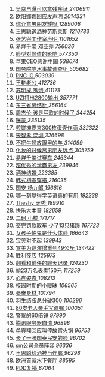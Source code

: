 1. [ 吴京自曝可以拿残疾证 ](https://s.weibo.com/weibo?q=%23%E5%90%B4%E4%BA%AC%E8%87%AA%E6%9B%9D%E5%8F%AF%E4%BB%A5%E6%8B%BF%E6%AE%8B%E7%96%BE%E8%AF%81%23&Refer=top) *2406911*
1. [ 欧阳娜娜回应发声明 ](https://s.weibo.com/weibo?q=%23%E6%AC%A7%E9%98%B3%E5%A8%9C%E5%A8%9C%E5%9B%9E%E5%BA%94%E5%8F%91%E5%A3%B0%E6%98%8E%23&Refer=top) *2014331*
1. [ 你介意男朋友矮吗 ](https://s.weibo.com/weibo?q=%23%E4%BD%A0%E4%BB%8B%E6%84%8F%E7%94%B7%E6%9C%8B%E5%8F%8B%E7%9F%AE%E5%90%97%23&Refer=top) *1289008*
1. [ 王思聪送酒神劳斯莱斯 ](https://s.weibo.com/weibo?q=%23%E7%8E%8B%E6%80%9D%E8%81%AA%E9%80%81%E9%85%92%E7%A5%9E%E5%8A%B3%E6%96%AF%E8%8E%B1%E6%96%AF%23&Refer=top) *1210783*
1. [ 张艺兴工作室声明 ](https://s.weibo.com/weibo?q=%23%E5%BC%A0%E8%89%BA%E5%85%B4%E5%B7%A5%E4%BD%9C%E5%AE%A4%E5%A3%B0%E6%98%8E%23&Refer=top) *1101652*
1. [ 易烊千玺 邓亚萍 ](https://s.weibo.com/weibo?q=%E6%98%93%E7%83%8A%E5%8D%83%E7%8E%BA%20%E9%82%93%E4%BA%9A%E8%90%8D&Refer=top) *756036*
1. [ 脸型对颜值的影响 ](https://s.weibo.com/weibo?q=%23%E8%84%B8%E5%9E%8B%E5%AF%B9%E9%A2%9C%E5%80%BC%E7%9A%84%E5%BD%B1%E5%93%8D%23&Refer=top) *577350*
1. [ 苹果CEO感谢中国 ](https://s.weibo.com/weibo?q=%23%E8%8B%B9%E6%9E%9CCEO%E6%84%9F%E8%B0%A2%E4%B8%AD%E5%9B%BD%23&Refer=top) *538074*
1. [ 国务院响水事故调查组 ](https://s.weibo.com/weibo?q=%E5%9B%BD%E5%8A%A1%E9%99%A2%E5%93%8D%E6%B0%B4%E4%BA%8B%E6%95%85%E8%B0%83%E6%9F%A5%E7%BB%84&Refer=top) *505682*
1. [ RNG iG ](https://s.weibo.com/weibo?q=%23RNG%20iG%23&Refer=top) *503039*
1. [ 王艳老公 ](https://s.weibo.com/weibo?q=%23%E7%8E%8B%E8%89%B3%E8%80%81%E5%85%AC%23&Refer=top) *412736*
1. [ 苏明成 嘴炮 ](https://s.weibo.com/weibo?q=%E8%8B%8F%E6%98%8E%E6%88%90%20%E5%98%B4%E7%82%AE&Refer=top) *411178*
1. [ UZI打出2800输出 ](https://s.weibo.com/weibo?q=%23UZI%E6%89%93%E5%87%BA2800%E8%BE%93%E5%87%BA%23&Refer=top) *357771*
1. [ 东三省离结比 ](https://s.weibo.com/weibo?q=%E4%B8%9C%E4%B8%89%E7%9C%81%E7%A6%BB%E7%BB%93%E6%AF%94&Refer=top) *356164*
1. [ 周杰伦 该是写歌的时候了 ](https://s.weibo.com/weibo?q=%E5%91%A8%E6%9D%B0%E4%BC%A6%20%E8%AF%A5%E6%98%AF%E5%86%99%E6%AD%8C%E7%9A%84%E6%97%B6%E5%80%99%E4%BA%86&Refer=top) *344254*
1. [ 咪蒙 ](https://s.weibo.com/weibo?q=%E5%92%AA%E8%92%99&Refer=top) *335135*
1. [ 煎饼摊要来300枚蛋壳作画 ](https://s.weibo.com/weibo?q=%23%E7%85%8E%E9%A5%BC%E6%91%8A%E8%A6%81%E6%9D%A5300%E6%9E%9A%E8%9B%8B%E5%A3%B3%E4%BD%9C%E7%94%BB%23&Refer=top) *332322*
1. [ 宋智孝 深圳 ](https://s.weibo.com/weibo?q=%E5%AE%8B%E6%99%BA%E5%AD%9D%20%E6%B7%B1%E5%9C%B3&Refer=top) *326698*
1. [ 不把牛顿放眼里的羊 ](https://s.weibo.com/weibo?q=%23%E4%B8%8D%E6%8A%8A%E7%89%9B%E9%A1%BF%E6%94%BE%E7%9C%BC%E9%87%8C%E7%9A%84%E7%BE%8A%23&Refer=top) *314099*
1. [ 化妆的时候离男朋友远点 ](https://s.weibo.com/weibo?q=%23%E5%8C%96%E5%A6%86%E7%9A%84%E6%97%B6%E5%80%99%E7%A6%BB%E7%94%B7%E6%9C%8B%E5%8F%8B%E8%BF%9C%E7%82%B9%23&Refer=top) *305759*
1. [ 易烊千玺试赛车 ](https://s.weibo.com/weibo?q=%23%E6%98%93%E7%83%8A%E5%8D%83%E7%8E%BA%E8%AF%95%E8%B5%9B%E8%BD%A6%23&Refer=top) *246344*
1. [ 超优秀的学霸男友 ](https://s.weibo.com/weibo?q=%23%E8%B6%85%E4%BC%98%E7%A7%80%E7%9A%84%E5%AD%A6%E9%9C%B8%E7%94%B7%E5%8F%8B%23&Refer=top) *239946*
1. [ 酒神结婚 ](https://s.weibo.com/weibo?q=%23%E9%85%92%E7%A5%9E%E7%BB%93%E5%A9%9A%23&Refer=top) *223385*
1. [ 韩式初春穿搭 ](https://s.weibo.com/weibo?q=%23%E9%9F%A9%E5%BC%8F%E5%88%9D%E6%98%A5%E7%A9%BF%E6%90%AD%23&Refer=top) *216035*
1. [ 国安 杨九郎 ](https://s.weibo.com/weibo?q=%E5%9B%BD%E5%AE%89%20%E6%9D%A8%E4%B9%9D%E9%83%8E&Refer=top) *196616*
1. [ 哪一刻觉得学英语真的有用 ](https://s.weibo.com/weibo?q=%23%E5%93%AA%E4%B8%80%E5%88%BB%E8%A7%89%E5%BE%97%E5%AD%A6%E8%8B%B1%E8%AF%AD%E7%9C%9F%E7%9A%84%E6%9C%89%E7%94%A8%23&Refer=top) *192238*
1. [ Theshy 天秀 ](https://s.weibo.com/weibo?q=Theshy%20%E5%A4%A9%E7%A7%80&Refer=top) *189910*
1. [ 快乐大本营 ](https://s.weibo.com/weibo?q=%E5%BF%AB%E4%B9%90%E5%A4%A7%E6%9C%AC%E8%90%A5&Refer=top) *182659*
1. [ 二珂 小楼 ](https://s.weibo.com/weibo?q=%E4%BA%8C%E7%8F%82%20%E5%B0%8F%E6%A5%BC&Refer=top) *171717*
1. [ 交完罚款取车 少了13只猪蹄 ](https://s.weibo.com/weibo?q=%E4%BA%A4%E5%AE%8C%E7%BD%9A%E6%AC%BE%E5%8F%96%E8%BD%A6%20%E5%B0%91%E4%BA%8613%E5%8F%AA%E7%8C%AA%E8%B9%84&Refer=top) *167723*
1. [ 女孩子怕鬼是什么体验 ](https://s.weibo.com/weibo?q=%23%E5%A5%B3%E5%AD%A9%E5%AD%90%E6%80%95%E9%AC%BC%E6%98%AF%E4%BB%80%E4%B9%88%E4%BD%93%E9%AA%8C%23&Refer=top) *166643*
1. [ 宝贝对不起 ](https://s.weibo.com/weibo?q=%E5%AE%9D%E8%B4%9D%E5%AF%B9%E4%B8%8D%E8%B5%B7&Refer=top) *139943*
1. [ 宣美为巡演增重到49公斤 ](https://s.weibo.com/weibo?q=%23%E5%AE%A3%E7%BE%8E%E4%B8%BA%E5%B7%A1%E6%BC%94%E5%A2%9E%E9%87%8D%E5%88%B049%E5%85%AC%E6%96%A4%23&Refer=top) *134422*
1. [ 胜利夜店 ](https://s.weibo.com/weibo?q=%E8%83%9C%E5%88%A9%E5%A4%9C%E5%BA%97&Refer=top) *125973*
1. [ 翻看和前任的聊天记录 ](https://s.weibo.com/weibo?q=%23%E7%BF%BB%E7%9C%8B%E5%92%8C%E5%89%8D%E4%BB%BB%E7%9A%84%E8%81%8A%E5%A4%A9%E8%AE%B0%E5%BD%95%23&Refer=top) *124230*
1. [ 偷23万名表卖150元 ](https://s.weibo.com/weibo?q=%E5%81%B723%E4%B8%87%E5%90%8D%E8%A1%A8%E5%8D%96150%E5%85%83&Refer=top) *117259*
1. [ 心疼姿态 ](https://s.weibo.com/weibo?q=%E5%BF%83%E7%96%BC%E5%A7%BF%E6%80%81&Refer=top) *108213*
1. [ 校园时期的小暧昧 ](https://s.weibo.com/weibo?q=%E6%A0%A1%E5%9B%AD%E6%97%B6%E6%9C%9F%E7%9A%84%E5%B0%8F%E6%9A%A7%E6%98%A7&Refer=top) *106565*
1. [ 秦奋身材 ](https://s.weibo.com/weibo?q=%23%E7%A7%A6%E5%A5%8B%E8%BA%AB%E6%9D%90%23&Refer=top) *101794*
1. [ 羽生结弦总分破300 ](https://s.weibo.com/weibo?q=%E7%BE%BD%E7%94%9F%E7%BB%93%E5%BC%A6%E6%80%BB%E5%88%86%E7%A0%B4300&Refer=top) *100296*
1. [ 80岁老人亲手写遗嘱 ](https://s.weibo.com/weibo?q=80%E5%B2%81%E8%80%81%E4%BA%BA%E4%BA%B2%E6%89%8B%E5%86%99%E9%81%97%E5%98%B1&Refer=top) *100051*
1. [ 警察的60倍镜 ](https://s.weibo.com/weibo?q=%23%E8%AD%A6%E5%AF%9F%E7%9A%8460%E5%80%8D%E9%95%9C%23&Refer=top) *97990*
1. [ 腾讯服务器崩溃 ](https://s.weibo.com/weibo?q=%23%E8%85%BE%E8%AE%AF%E6%9C%8D%E5%8A%A1%E5%99%A8%E5%B4%A9%E6%BA%83%23&Refer=top) *96898*
1. [ 单霁翔回应叫停故宫火锅 ](https://s.weibo.com/weibo?q=%E5%8D%95%E9%9C%81%E7%BF%94%E5%9B%9E%E5%BA%94%E5%8F%AB%E5%81%9C%E6%95%85%E5%AE%AB%E7%81%AB%E9%94%85&Refer=top) *96753*
1. [ 长了一张国泰民安的脸 ](https://s.weibo.com/weibo?q=%23%E9%95%BF%E4%BA%86%E4%B8%80%E5%BC%A0%E5%9B%BD%E6%B3%B0%E6%B0%91%E5%AE%89%E7%9A%84%E8%84%B8%23&Refer=top) *96702*
1. [ sm公司全员阵容 ](https://s.weibo.com/weibo?q=sm%E5%85%AC%E5%8F%B8%E5%85%A8%E5%91%98%E9%98%B5%E5%AE%B9&Refer=top) *96336*
1. [ 王思聪给酒神当伴郎 ](https://s.weibo.com/weibo?q=%23%E7%8E%8B%E6%80%9D%E8%81%AA%E7%BB%99%E9%85%92%E7%A5%9E%E5%BD%93%E4%BC%B4%E9%83%8E%23&Refer=top) *96298*
1. [ 欧洲首家水下餐厅 ](https://s.weibo.com/weibo?q=%E6%AC%A7%E6%B4%B2%E9%A6%96%E5%AE%B6%E6%B0%B4%E4%B8%8B%E9%A4%90%E5%8E%85&Refer=top) *88595*
1. [ PDD复播 ](https://s.weibo.com/weibo?q=%23PDD%E5%A4%8D%E6%92%AD%23&Refer=top) *87064*
